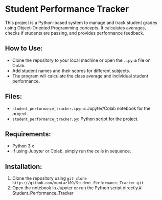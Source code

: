 # Student Performance Tracker

This project is a Python-based system to manage and track student grades using Object-Oriented Programming concepts. It calculates averages, checks if students are passing, and provides performance feedback.

## How to Use:

- Clone the repository to your local machine or open the `.ipynb` file on Colab.
- Add student names and their scores for different subjects.
- The program will calculate the class average and individual student performance.

## Files:
- `student_performance_tracker.ipynb`: Jupyter/Colab notebook for the project.
- `student_performance_tracker.py`: Python script for the project.

## Requirements:
- Python 3.x
- If using Jupyter or Colab, simply run the cells in sequence.

## Installation:
1. Clone the repository using `git clone https://github.com/mumtaz109/Student_Performance_Tracker.git`
2. Open the notebook in Jupyter or run the Python script directly.# Student_Performance_Tracker
